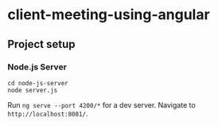 # client-meeting-using-angular
## Project setup

### Node.js Server
```
cd node-js-server
node server.js
```

Run `ng serve --port 4200/*` for a dev server. Navigate to `http://localhost:8081/`.
